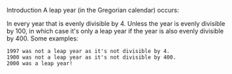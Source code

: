 Introduction
A leap year (in the Gregorian calendar) occurs:

In every year that is evenly divisible by 4.
Unless the year is evenly divisible by 100, in which case it's only a leap year if the year is also evenly divisible by 400.
Some examples:

```
1997 was not a leap year as it's not divisible by 4.
1900 was not a leap year as it's not divisible by 400.
2000 was a leap year!
```
